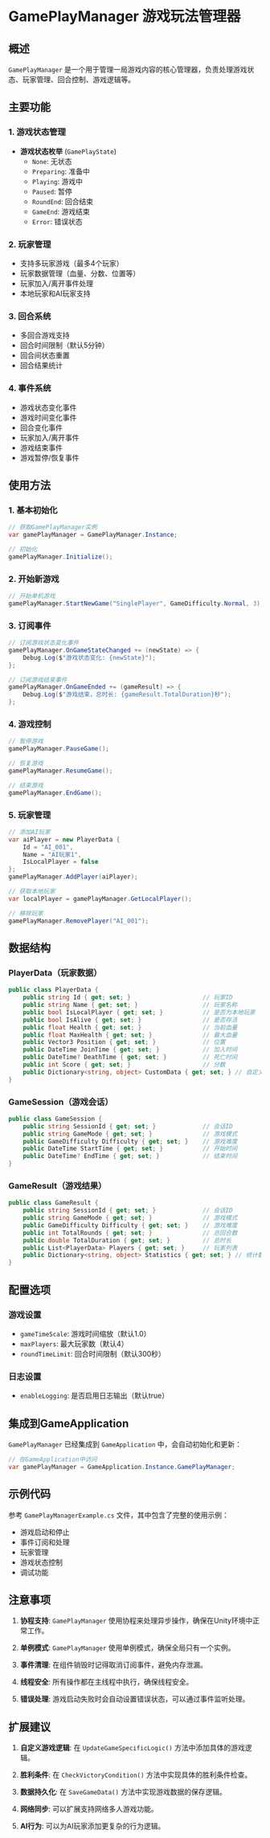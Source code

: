 # GamePlayManager 游戏玩法管理器

## 概述

`GamePlayManager` 是一个用于管理一局游戏内容的核心管理器，负责处理游戏状态、玩家管理、回合控制、游戏逻辑等。

## 主要功能

### 1. 游戏状态管理
- **游戏状态枚举** (`GamePlayState`)
  - `None`: 无状态
  - `Preparing`: 准备中
  - `Playing`: 游戏中
  - `Paused`: 暂停
  - `RoundEnd`: 回合结束
  - `GameEnd`: 游戏结束
  - `Error`: 错误状态

### 2. 玩家管理
- 支持多玩家游戏（最多4个玩家）
- 玩家数据管理（血量、分数、位置等）
- 玩家加入/离开事件处理
- 本地玩家和AI玩家支持

### 3. 回合系统
- 多回合游戏支持
- 回合时间限制（默认5分钟）
- 回合间状态重置
- 回合结果统计

### 4. 事件系统
- 游戏状态变化事件
- 游戏时间变化事件
- 回合变化事件
- 玩家加入/离开事件
- 游戏结束事件
- 游戏暂停/恢复事件

## 使用方法

### 1. 基本初始化

```csharp
// 获取GamePlayManager实例
var gamePlayManager = GamePlayManager.Instance;

// 初始化
gamePlayManager.Initialize();
```

### 2. 开始新游戏

```csharp
// 开始单机游戏
gamePlayManager.StartNewGame("SinglePlayer", GameDifficulty.Normal, 3);
```

### 3. 订阅事件

```csharp
// 订阅游戏状态变化事件
gamePlayManager.OnGameStateChanged += (newState) => {
    Debug.Log($"游戏状态变化: {newState}");
};

// 订阅游戏结束事件
gamePlayManager.OnGameEnded += (gameResult) => {
    Debug.Log($"游戏结束，总时长: {gameResult.TotalDuration}秒");
};
```

### 4. 游戏控制

```csharp
// 暂停游戏
gamePlayManager.PauseGame();

// 恢复游戏
gamePlayManager.ResumeGame();

// 结束游戏
gamePlayManager.EndGame();
```

### 5. 玩家管理

```csharp
// 添加AI玩家
var aiPlayer = new PlayerData {
    Id = "AI_001",
    Name = "AI玩家1",
    IsLocalPlayer = false
};
gamePlayManager.AddPlayer(aiPlayer);

// 获取本地玩家
var localPlayer = gamePlayManager.GetLocalPlayer();

// 移除玩家
gamePlayManager.RemovePlayer("AI_001");
```

## 数据结构

### PlayerData（玩家数据）
```csharp
public class PlayerData {
    public string Id { get; set; }                    // 玩家ID
    public string Name { get; set; }                  // 玩家名称
    public bool IsLocalPlayer { get; set; }           // 是否为本地玩家
    public bool IsAlive { get; set; }                 // 是否存活
    public float Health { get; set; }                 // 当前血量
    public float MaxHealth { get; set; }              // 最大血量
    public Vector3 Position { get; set; }             // 位置
    public DateTime JoinTime { get; set; }            // 加入时间
    public DateTime? DeathTime { get; set; }          // 死亡时间
    public int Score { get; set; }                    // 分数
    public Dictionary<string, object> CustomData { get; set; } // 自定义数据
}
```

### GameSession（游戏会话）
```csharp
public class GameSession {
    public string SessionId { get; set; }             // 会话ID
    public string GameMode { get; set; }              // 游戏模式
    public GameDifficulty Difficulty { get; set; }    // 游戏难度
    public DateTime StartTime { get; set; }           // 开始时间
    public DateTime? EndTime { get; set; }            // 结束时间
}
```

### GameResult（游戏结果）
```csharp
public class GameResult {
    public string SessionId { get; set; }             // 会话ID
    public string GameMode { get; set; }              // 游戏模式
    public GameDifficulty Difficulty { get; set; }    // 游戏难度
    public int TotalRounds { get; set; }              // 总回合数
    public double TotalDuration { get; set; }         // 总时长
    public List<PlayerData> Players { get; set; }     // 玩家列表
    public Dictionary<string, object> Statistics { get; set; } // 统计数据
}
```

## 配置选项

### 游戏设置
- `gameTimeScale`: 游戏时间缩放（默认1.0）
- `maxPlayers`: 最大玩家数（默认4）
- `roundTimeLimit`: 回合时间限制（默认300秒）

### 日志设置
- `enableLogging`: 是否启用日志输出（默认true）

## 集成到GameApplication

`GamePlayManager` 已经集成到 `GameApplication` 中，会自动初始化和更新：

```csharp
// 在GameApplication中访问
var gamePlayManager = GameApplication.Instance.GamePlayManager;
```

## 示例代码

参考 `GamePlayManagerExample.cs` 文件，其中包含了完整的使用示例：

- 游戏启动和停止
- 事件订阅和处理
- 玩家管理
- 游戏状态控制
- 调试功能

## 注意事项

1. **协程支持**: `GamePlayManager` 使用协程来处理异步操作，确保在Unity环境中正常工作。

2. **单例模式**: `GamePlayManager` 使用单例模式，确保全局只有一个实例。

3. **事件清理**: 在组件销毁时记得取消订阅事件，避免内存泄漏。

4. **线程安全**: 所有操作都在主线程中执行，确保线程安全。

5. **错误处理**: 游戏启动失败时会自动设置错误状态，可以通过事件监听处理。

## 扩展建议

1. **自定义游戏逻辑**: 在 `UpdateGameSpecificLogic()` 方法中添加具体的游戏逻辑。

2. **胜利条件**: 在 `CheckVictoryCondition()` 方法中实现具体的胜利条件检查。

3. **数据持久化**: 在 `SaveGameData()` 方法中实现游戏数据的保存逻辑。

4. **网络同步**: 可以扩展支持网络多人游戏功能。

5. **AI行为**: 可以为AI玩家添加更复杂的行为逻辑。 